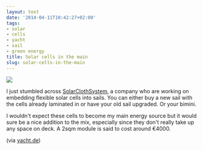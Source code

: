 ```yaml
---
layout: text
date: '2014-04-11T10:42:27+02:00'
tags:
- solar
- cells
- yacht
- sail
- green energy
title: Solar cells in the main
slug: solar-cells-in-the-main
---
```

![](https://31.media.tumblr.com/439c97134648cb7d04b6cbc2043832d0/tumblr_inline_n3uyshrLg01qcydz0.jpg)

I just stumbled across [SolarClothSystem](http://www.solarclothsystem.com/), a company who are working on embedding flexible solar cells into sails. You can either buy a new sail with the cells already laminated in or have your old sail upgraded. Or your bimini.

I wouldn't expect these cells to become my main energy source but it would sure be a nice addition to the mix, especially since they don't really take up any space on deck. A 2sqm module is said to cost around €4000.

(via [yacht.de](http://www.yacht.de/ausruestung/neue_ausruestung/grosssegel-als-stromgenerator/a87519.html))
